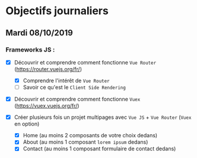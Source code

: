 # Objectifs journaliers

## Mardi 08/10/2019


### Frameworks JS : 

  * [X] Découvrir et comprendre comment fonctionne `Vue Router` (https://router.vuejs.org/fr/)
    * [x] Comprendre l'intérêt de `Vue Router`
    * [ ] Savoir ce qu'est le `Client Side Rendering`

  * [x] Découvrir et comprendre comment fonctionne `Vuex` (https://vuex.vuejs.org/fr/)

  * [x] Créer plusieurs fois un projet multipages avec `Vue JS` + `Vue Router` (`Vuex` en option)
    * [x] Home (au moins 2 composants de votre choix dedans)
    * [x] About (au moins 1 composant `lorem ipsum` dedans)
    * [x] Contact (au moins 1 composant formulaire de contact dedans)
